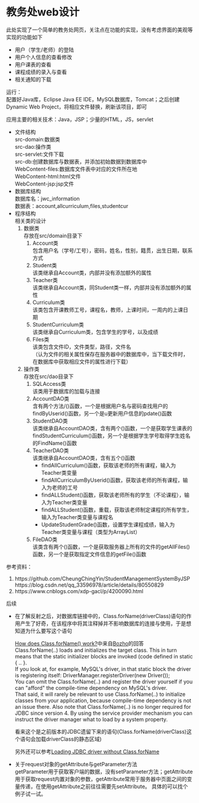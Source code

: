 <h1>教务处web设计</h1>
此处实现了一个简单的教务处网页，关注点在功能的实现，没有考虑界面的美观等
实现的功能如下
<ul>
  <li>用户（学生/老师）的登陆</li>
  <li>用户个人信息的查看修改</li>
  <li>用户课表的查看</li>
  <li>课程成绩的录入与查看</li>
  <li>相关通知的下载</li>
</ul>
运行：<br/>
配置好Java库，Eclipse Java EE IDE，MySQL数据库，Tomcat；之后创建Dynamic Web Project，将相应文件替换，刷新该项目，即可<br/>

应用主要的相关技术：Java，JSP；少量的HTML，JS，servlet<br/>
<ul>
  <li>
    文件结构<br/>
    src-domain:数据类<br/>
    src-dao:操作类<br/>
    src-servlet:文件下载<br/>
    src-db:创建数据库与数据表，并添加初始数据到数据库中<br/>
    WebContent-files:数据库文件表中对应的文件所在地<br/>
    WebContent-html:html文件<br/>
    WebContent-jsp:jsp文件<br/>
  </li>
  <li>
    数据库结构<br/>
    数据库名：jwc_information<br/>
    数据表：account,allcurriculum,files,studentcur<br/>
  </li>
  <li>
    程序结构<br/>
    相关类的设计
      <ol>
        <li>
        数据类<br/>存放在src/domain目录下
          <ol>
             <li>
              Account类<br/>
              包含用户名（学号/工号），密码，姓名，性别，籍贯，出生日期，联系方式
            </li>
            <li>
              Student类<br/>
              该类继承自Account类，内部并没有添加额外的属性
            </li>
            <li>
              Teacher类<br/>
              该类继承自Account类，同Student类一样，内部并没有添加额外的属性
            </li>
            <li>
              Curriculum类<br/>
              该类包含开课教师工号，课程名，教师，上课时间，一周内的上课日期
            </li>
            <li>
              StudentCurriculum类<br/>
              该类继承自Curriculum类，包含学生的学号，以及成绩
            </li>
            <li>
              Files类<br/>
              该类包含文件ID，文件类型，路径，文件名<br/>
              （认为文件的相关属性保存在服务器中的数据库中，当下载文件时，在数据库中获取相应文件的属性进行下载）
            </li>
          </ol>
        </li>
        <li>
        操作类<br/>存放在src/dao目录下
          <ol>
            <li>
              SQLAccess类<br/>
              该类用于数据库的加载与连接
            </li>
            <li>
              AccountDAO类<br/>
              含有两个方法/()函数，一个是根据用户名与密码查找用户的findByUserid()函数，另一个是u更新用户信息的pdate()函数
            </li>
            <li>
              StudentDAO类<br/>
              该类继承自AccountDAO类，含有两个()函数，一个是获取学生课表的findStudentCurriculum()函数，另一个是根据学生学号取得学生姓名的FindName()函数
            </li>
            <li>
              TeacherDAO类<br/>
              该类继承自AccountDAO类，含有五个()函数
              <ul>
                <li>findAllCurriculum()函数，获取该老师的所有课程，输入为Teacher类变量</li>
                <li>findAllCurriculumByUserid()函数，获取该老师的所有课程，输入为老师的工号</li>
                <li>findALLStudent()函数，获取该老师所有的学生（不论课程），输入为Teacher类变量</li>
                <li>findALLStudent()函数，重载，获取该老师制定课程的所有学生，输入为Teacher类变量与课程名</li>
                <li>UpdateStudentGrade()函数，设置学生课程成绩，输入为Teacher类变量与课程（类型为ArrayList<StudentCurriculum>）</li>
              </ul>
            </li>
            <li>
              FileDAO类<br/>
              该类含有两个()函数，一个是获取服务器上所有的文件的getAllFiles()函数，另一个是获取指定文件信息的getFile()函数
            </li>
          <ol>
        </li>
      </ol>
      </ul>
  </li>
</ul>
参考资料：
<ol>
  <li>
    https://github.com/CheungChingYin/StudentManagementSystemByJSP<br>
    https://blog.csdn.net/qq_33596978/article/details/80550829
  </li>
  <li>
    https://www.cnblogs.com/xdp-gacl/p/4200090.html
  </li>
</ol>
后续<br/>
<ul>
  <li>在了解反射之后，对数据库链接中的，Class.forName(driverClass)语句的作用产生了好奇，在该程序中将其注释掉并不影响数据库的连接与使用，于是想知道为什么要写这个语句

  [How does Class.forName() work?](https://stackoverflow.com/questions/4202252/how-does-class-forname-work)中来自[Bozho](https://stackoverflow.com/users/203907/bozho)的回答<br/>
  Class.forName(..) loads and initializes the target class. This in turn means that the static initializer blocks are invoked (code defined in static { .. }.<br/>
  If you look at, for example, MySQL's driver, in that static block the driver is registering itself: DriverManager.registerDriver(new Driver());<br/>
  You can omit the Class.forName(..) and register the driver yourself if you can "afford" the compile-time dependency on MySQL's driver.<br/>
  That said, it will rarely be relevant to use Class.forName(..) to initialize classes from your application, because compile-time dependency is not an issue there.
  Also note that Class.forName(..) is no longer required for JDBC since version 4. By using the service provider mechanism you can instruct the driver manager what to load by a system property.<br/>

  看来这个是之前版本的JDBC遗留下来的语句(Class.forName(driverClass)这个语句会加载driverClass的静态区域)

  另外还可以参考[Loading JDBC driver without Class.forName](https://stackoverflow.com/questions/13959202/loading-jdbc-driver-without-class-forname)
  </li>
  <li>
  关于request对象的getAttribute与getParameter方法<br/>getParameter用于获取客户端的数据，没有setParameter方法；getAttribute用于获取request内置对象的参数，getAttribute常用于服务器中页面之间的变量传递，在使用getAttribute之前往往需要先setAttribute。
  具体的可以找个例子试一试。
  </li>
<ul>
